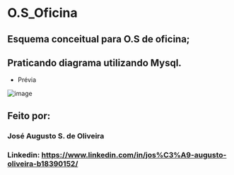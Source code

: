 # O.S_Oficina

## Esquema conceitual para O.S de oficina;

## Praticando diagrama utilizando Mysql.

* Prévia

![image](https://github.com/joseaugusto-olliver/O.S_Oficina/assets/115514263/05a8f5fb-4c9b-4f91-bdb9-3209bbfcf3c4)


## Feito por:

### José Augusto S. de Oliveira

### Linkedin: https://www.linkedin.com/in/jos%C3%A9-augusto-oliveira-b18390152/

